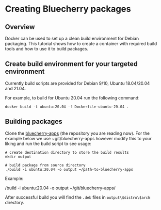 
# Creating Bluecherry packages

## Overview

Docker can be used to set up a clean build environment for Debian
packaging.  This tutorial shows how to create a container with
required build tools and how to use it to build packages.

## Create build environment for your targeted environment

Currently build scripts are provided for Debian 9/10, Ubuntu 18.04/20.04 and 21.04.

For example, to build for Ubuntu 20.04 run the following command:

    docker build -t ubuntu:20.04 -f Dockerfile-ubuntu-20.04 .


## Building packages

Clone the
[bluecherry-apps](https://github.com/bluecherrydvr/bluecherry-apps)
(the repository you are reading now).  For the example below we use ~git/bluecherry-apps however modify this to your liking and run the build script to see
usage:


    # create destination directory to store the build results
    mkdir output

    # build package from source directory
    ./build -i ubuntu:20.04 -o output ~/path-to-bluecherry-apps

Example:

/build -i ubuntu:20.04 -o output ~/git/bluecherry-apps/


After successful build you will find the `.deb` files in `output\$distro\$arch`
directory.

